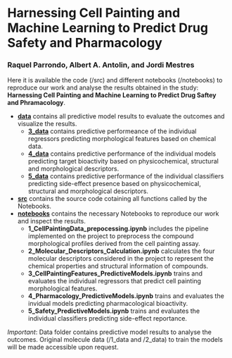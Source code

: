 # Harnessing Cell Painting and Machine Learning to Predict Drug Safety and Pharmacology  
### Raquel Parrondo, Albert A. Antolin, and Jordi Mestres

Here it is available the code (/src) and different notebooks (/notebooks) to reproduce our work and analyse the results obtained in the study: **Harnessing Cell Painting and Machine Learning to Predict Drug Saftey and Phramacology**. 

- **[data](data/)** contains all predictive model results to evaluate the outcomes and visualize the results.
    - **[3_data](data/3_data/)** contains predictive performeance of the individual regressors predicting morphological features based on chemical data.
    - **[4_data](data/4_data/)** contains predictive performance of the individual models predicting target bioactivity based on physicochemical, structural and morphological descriptors. 
    - **[5_data](data/5_data/)** contains predictive performance of the individual classifiers predicting side-effect presence based on physicochemical, structural and morphological descriptors.
- **[src](src/)** contains the source code cotaining all functions called by the Notebooks.
- **[notebooks](notebooks/)** contains the necessary Notebooks to reproduce our work and inspect the results.
    - **1_CellPaintingData_prepocessing.ipynb** includes the pipeline implemented on the project to preprocess the compound morphological profiles derived from the cell painting assay.
    - **2_Molecular_Descriptors_Calculation.ipynb** calculates the four molecular descriptors considered in the project to represent the chemical properties and structural information of compounds.
    - **3_CellPaintingFeatures_PredictiveModels.ipynb** trains and evaluates the individual regressors that predict cell painting morphological features.
    - **4_Pharmacology_PredictiveModels.ipynb** trains and evaluates the invidual models predicting pharmacological bioactivity.
    - **5_Safety_PredictiveModels.ipynb** trains and evaluates the individual classifiers predicting side-effect reportance.
  
*Important*: Data folder contains predictive model results to analyse the outcomes. Original molecule data (/1_data and /2_data) to train the models will be made accessible upon request.
